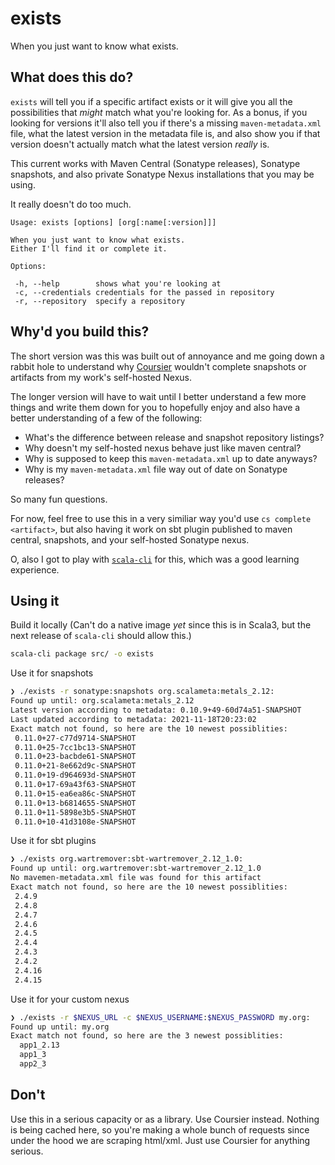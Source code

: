 # exists

When you just want to know what exists.

## What does this do?

`exists` will tell you if a specific artifact exists or it will give you all the
possibilities that _might_ match what you're looking for. As a bonus, if you
looking for versions it'll also tell you if there's a missing
`maven-metadata.xml` file, what the latest version in the metadata file is, and
also show you if that version doesn't actually match what the latest version
_really_ is.

This current works with Maven Central (Sonatype releases), Sonatype snapshots,
and also private Sonatype Nexus installations that you may be using.

It really doesn't do too much.
```
Usage: exists [options] [org[:name[:version]]]

When you just want to know what exists.
Either I'll find it or complete it.

Options:

 -h, --help        shows what you're looking at
 -c, --credentials credentials for the passed in repository
 -r, --repository  specify a repository
```

## Why'd you build this?

The short version was this was built out of annoyance and me going down a rabbit
hole to understand why [Coursier](https://github.com/coursier/coursier) wouldn't
complete snapshots or artifacts from my work's self-hosted Nexus.

The longer version will have to wait until I better understand a few more things
and write them down for you to hopefully enjoy and also have a better
understanding of a few of the following:

  - What's the difference between release and snapshot repository listings?
  - Why doesn't my self-hosted nexus behave just like maven central?
  - Why is supposed to keep this `maven-metadata.xml` up to date anyways?
  - Why is my `maven-metadata.xml` file way out of date on Sonatype releases?

So many fun questions.

For now, feel free to use this in a very similiar way you'd use `cs complete
<artifact>`, but also having it work on sbt plugin published to maven central,
snapshots, and your self-hosted Sonatype nexus.

O, also I got to play with [`scala-cli`](https://scala-cli.virtuslab.org/) for
this, which was a good learning experience.

## Using it

Build it locally (Can't do a native image _yet_ since this is in Scala3, but the
next release of `scala-cli` should allow this.)
```sh
scala-cli package src/ -o exists
```

Use it for snapshots
```sh
❯ ./exists -r sonatype:snapshots org.scalameta:metals_2.12:
Found up until: org.scalameta:metals_2.12
Latest version according to metadata: 0.10.9+49-60d74a51-SNAPSHOT
Last updated according to metadata: 2021-11-18T20:23:02
Exact match not found, so here are the 10 newest possiblities:
 0.11.0+27-c77d9714-SNAPSHOT
 0.11.0+25-7cc1bc13-SNAPSHOT
 0.11.0+23-bacbde61-SNAPSHOT
 0.11.0+21-8e662d9c-SNAPSHOT
 0.11.0+19-d964693d-SNAPSHOT
 0.11.0+17-69a43f63-SNAPSHOT
 0.11.0+15-ea6ea86c-SNAPSHOT
 0.11.0+13-b6814655-SNAPSHOT
 0.11.0+11-5898e3b5-SNAPSHOT
 0.11.0+10-41d3108e-SNAPSHOT
```

Use it for sbt plugins
```sh
❯ ./exists org.wartremover:sbt-wartremover_2.12_1.0:
Found up until: org.wartremover:sbt-wartremover_2.12_1.0
No mavemen-metadata.xml file was found for this artifact
Exact match not found, so here are the 10 newest possiblities:
 2.4.9
 2.4.8
 2.4.7
 2.4.6
 2.4.5
 2.4.4
 2.4.3
 2.4.2
 2.4.16
 2.4.15
```

Use it for your custom nexus
```sh
❯ ./exists -r $NEXUS_URL -c $NEXUS_USERNAME:$NEXUS_PASSWORD my.org:
Found up until: my.org
Exact match not found, so here are the 3 newest possiblities:
  app1_2.13
  app1_3
  app2_3
```

## Don't

Use this in a serious capacity or as a library. Use Coursier instead. Nothing is
being cached here, so you're making a whole bunch of requests since under the
hood we are scraping html/xml. Just use Coursier for anything serious.

